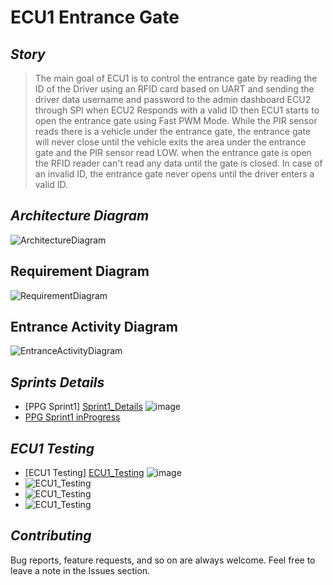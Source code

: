 # **ECU1 Entrance Gate**

## *Story*
> The main goal of ECU1 is to control the entrance gate by reading the ID of the Driver using an RFID card based on UART and sending the driver data username and password to the admin dashboard ECU2 through SPI when ECU2 Responds with a valid ID then ECU1 starts to open the entrance gate using Fast PWM Mode. While the PIR sensor reads there is a vehicle under the entrance gate, the entrance gate will never close until the vehicle exits the area under the entrance gate and the PIR sensor read LOW. when the entrance gate is open the RFID reader can't read any data until the gate is closed.
  In case of an invalid ID, the entrance gate never opens until the driver enters a valid ID.

## *Architecture Diagram* 
![ArchitectureDiagram](https://drive.google.com/uc?export=download&id=1_yUNCz1EuYMqdYS2o0_mYbWBEaDkU_Cs)

## Requirement Diagram
![RequirementDiagram](https://drive.google.com/uc?export=download&id=18pBeMvcHDMsqCRf_EHMnR9AfCK5Igx7x)

## Entrance Activity Diagram
![EntranceActivityDiagram](https://drive.google.com/uc?export=download&id=1m5zAg_2bR6GW9svL-wNyrdG9GR7gey1L)


## *Sprints Details* 
- [PPG Sprint1] [Sprint1_Details](../SprintsDetails/Sprint_1/README.md) ![image](https://progress-bar.dev/100/)
- [PPG Sprint1 inProgress]()

## *ECU1 Testing*
- [ECU1 Testing] [ECU1_Testing](/TestCases/ECU1_EntranceGate_TestCases.xlsx)  ![image](https://progress-bar.dev/100/)
- ![ECU1_Testing](https://drive.google.com/uc?export=download&id=1Ar1Y1FHA9CGF-0bMQ0DO4HYrvIZDTyBd)
- ![ECU1_Testing](https://drive.google.com/uc?export=download&id=15iT8e1plO0X85FQ01-La8TnRQjntQxpw)
- ![ECU1_Testing](https://drive.google.com/uc?export=download&id=1ttzKzUVoPPNGaZJzs9XFLOaubtnEwyni)

## *Contributing*  
Bug reports, feature requests, and so on are always welcome. Feel free to leave a note in the Issues section.


